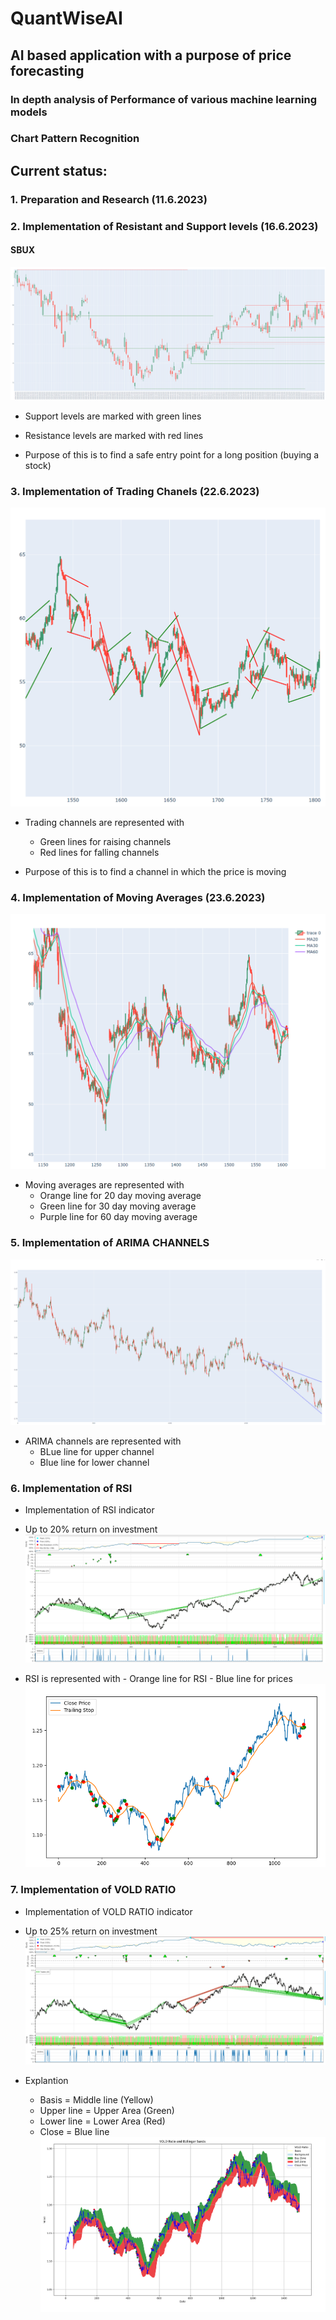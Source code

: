 # QuantWiseAI

## AI based application with a purpose of price forecasting

### In depth analysis of Performance of various machine learning models

### Chart Pattern Recognition

## Current status:

### 1. Preparation and Research (11.6.2023)

### 2. Implementation of Resistant and Support levels (16.6.2023)

#### SBUX

![SBUX levels](Progress/Resistance_Support_Levels.png)

- Support levels are marked with green lines
- Resistance levels are marked with red lines

- Purpose of this is to find a safe entry point for a long position (buying a stock)

### 3. Implementation of Trading Chanels (22.6.2023)

![SBUX Channels](Progress/trading_channels.png)

- Trading channels are represented with

  - Green lines for raising channels
  - Red lines for falling channels

- Purpose of this is to find a channel in which the price is moving

### 4. Implementation of Moving Averages (23.6.2023)

![Alt text](Progress/moving_average.png)

- Moving averages are represented with
  - Orange line for 20 day moving average
  - Green line for 30 day moving average
  - Purple line for 60 day moving average

### 5. Implementation of ARIMA CHANNELS

![Alt text](Progress\arima_prediction_channels.png)

- ARIMA channels are represented with
  - BLue line for upper channel
  - Blue line for lower channel

### 6. Implementation of RSI

- Implementation of RSI indicator
- Up to 20% return on investment
  ![Alt text](Progress\RSI_results.png)

- RSI is represented with - Orange line for RSI - Blue line for prices
  ![Alt text](Progress\RSI_plot.png)


### 7. Implementation of VOLD RATIO
  - Implementation of VOLD RATIO indicator
  - Up to 25% return on investment
![Alt text](Progress\vold_ratio_results.png)

- Explantion
  - Basis = Middle line (Yellow)
  - Upper line = Upper Area (Green)
  - Lower line = Lower Area (Red)
  - Close = Blue line
![Alt text](Progress\vold_ratio_plot.png)